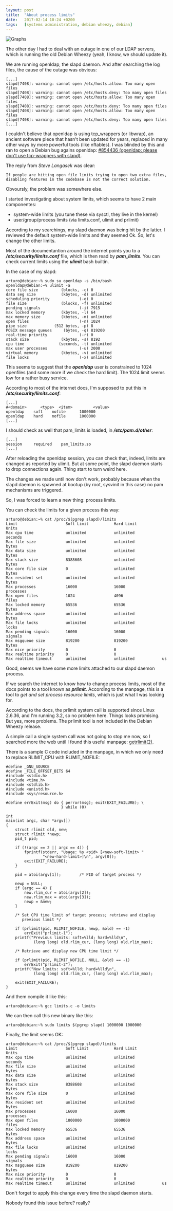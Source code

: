 ```yaml
---
layout: post
title:  "About process limits"
date:   2017-02-14 10:24 +0200
tags:	[systems administration, debian wheezy, debian]
---
```


![Graphs][graphs]

The other day I had to deal with an outage in one of our LDAP servers,
which is running the old Debian Wheezy (yeah, I know, we should update it).

We are running openldap, the slapd daemon. And after searching the log files,
the cause of the outage was obvious:

<!--more-->

```
[...]
slapd[7408]: warning: cannot open /etc/hosts.allow: Too many open files
slapd[7408]: warning: cannot open /etc/hosts.deny: Too many open files
slapd[7408]: warning: cannot open /etc/hosts.allow: Too many open files
slapd[7408]: warning: cannot open /etc/hosts.deny: Too many open files
slapd[7408]: warning: cannot open /etc/hosts.allow: Too many open files
slapd[7408]: warning: cannot open /etc/hosts.deny: Too many open files
[...]
```

I couldn't believe that openldap is using tcp_wrappers (or libwrap), an ancient
software piece that hasn't been updated for years, replaced in many other ways
by more powerful tools (like nftables).
I was blinded by this and ran to open a Debian bug agains openldap:
[#854436 (openldap: please don't use tcp-wrappers with slapd)][bug].

The reply from *Steve Langasek* was clear:

```
If people are hitting open file limits trying to open two extra files,
disabling features in the codebase is not the correct solution.
```

Obvoursly, the problem was somewhere else.

I started investigating about system limits, which seems to have 2 main
componentes:
* system-wide limits (you tune these via sysctl, they live in the kernel)
* user/group/process limits (via limits.conf, ulimit and prlimit)

According to my searchings, my slapd daemon was being hit by the latter.
I reviewed the default system-wide limits and they seemed Ok.
So, let's change the other limits.

Most of the documentantion around the internet points you to a
***/etc/security/limits.conf*** file, which is then read by ***pam_limits***.
You can check current limits using the ***ulimit*** bash builtin.

In the case of my slapd:

```
arturo@debian:~% sudo su openldap -s /bin/bash
openldap@debian:~% ulimit -a
core file size          (blocks, -c) 0
data seg size           (kbytes, -d) unlimited
scheduling priority             (-e) 0
file size               (blocks, -f) unlimited
pending signals                 (-i) 7915
max locked memory       (kbytes, -l) 64
max memory size         (kbytes, -m) unlimited
open files                      (-n) 1024
pipe size            (512 bytes, -p) 8
POSIX message queues     (bytes, -q) 819200
real-time priority              (-r) 0
stack size              (kbytes, -s) 8192
cpu time               (seconds, -t) unlimited
max user processes              (-u) 2000
virtual memory          (kbytes, -v) unlimited
file locks                      (-x) unlimited
```

This seems to suggest that the ***openldap*** user is constrained to 1024
openfiles (and some more if we check the hard limit). The 1024 limit seems
low for a rather busy service.

According to most of the internet docs, I'm supposed to put this in
***/etc/security/limits.conf***:

```
[...]
#<domain>      <type>  <item>         <value>
openldap	soft	nofile		1000000
openldap	hard	nofile		1000000
[...]
```
I should check as well that pam_limits is loaded, in ***/etc/pam.d/other***:

```
[...]
session		required	pam_limits.so
[...]
```

After reloading the openldap session, you can check that, indeed, limits
are changed as reported by ulimit.
But at some point, the slapd daemon starts to drop connections again.
Thing start to turn weird here.

The changes we made until now don't work, probably because when the slapd
daemon is spawned at bootup (by root, sysvinit in this case) no pam mechanisms
are triggered.

So, I was forced to learn a new thing: process limits.

You can check the limits for a given process this way:

```
arturo@debian:~% cat /proc/$(pgrep slapd)/limits
Limit                     Soft Limit           Hard Limit           Units
Max cpu time              unlimited            unlimited            seconds
Max file size             unlimited            unlimited            bytes
Max data size             unlimited            unlimited            bytes
Max stack size            8388608              unlimited            bytes
Max core file size        0                    unlimited            bytes
Max resident set          unlimited            unlimited            bytes
Max processes             16000                16000                processes
Max open files            1024                 4096                 files
Max locked memory         65536                65536                bytes
Max address space         unlimited            unlimited            bytes
Max file locks            unlimited            unlimited            locks
Max pending signals       16000                16000                signals
Max msgqueue size         819200               819200               bytes
Max nice priority         0                    0
Max realtime priority     0                    0
Max realtime timeout      unlimited            unlimited            us
```

Good, seems we have some more limits attached to our slapd daemon process.

If we search the internet to know how to change process limits, most of the
docs points to a tool known as ***prlimit***. According to the manpage, this is
a tool to *get and set process resource limits*, which is just what I was
looking for.

According to the docs, the prlimit system call is supported since Linux 2.6.36,
and I'm running 3.2, so no problem here. Things looks promising.
But yes, more problems. The prlimit tool is not included in the Debian Wheezy
release.

A simple call a single system call was not going to stop me now, so I searched
more the web until I found this useful manpage: [getrlimit(2)][man].

There is a sample C code included in the manpage, in which we only need to
replace RLIMIT_CPU with RLIMIT_NOFILE:

```
#define _GNU_SOURCE
#define _FILE_OFFSET_BITS 64
#include <stdio.h>
#include <time.h>
#include <stdlib.h>
#include <unistd.h>
#include <sys/resource.h>

#define errExit(msg) do { perror(msg); exit(EXIT_FAILURE); \
                        } while (0)

int
main(int argc, char *argv[])
{
    struct rlimit old, new;
    struct rlimit *newp;
    pid_t pid;

    if (!(argc == 2 || argc == 4)) {
        fprintf(stderr, "Usage: %s <pid> [<new-soft-limit> "
                "<new-hard-limit>]\n", argv[0]);
        exit(EXIT_FAILURE);
    }

    pid = atoi(argv[1]);        /* PID of target process */

    newp = NULL;
    if (argc == 4) {
        new.rlim_cur = atoi(argv[2]);
        new.rlim_max = atoi(argv[3]);
        newp = &new;
    }

    /* Set CPU time limit of target process; retrieve and display
       previous limit */

    if (prlimit(pid, RLIMIT_NOFILE, newp, &old) == -1)
        errExit("prlimit-1");
    printf("Previous limits: soft=%lld; hard=%lld\n",
            (long long) old.rlim_cur, (long long) old.rlim_max);

    /* Retrieve and display new CPU time limit */

    if (prlimit(pid, RLIMIT_NOFILE, NULL, &old) == -1)
        errExit("prlimit-2");
    printf("New limits: soft=%lld; hard=%lld\n",
            (long long) old.rlim_cur, (long long) old.rlim_max);

    exit(EXIT_FAILURE);
}
```

And them compile it like this:

```
arturo@debian:~% gcc limits.c -o limits
```

We can then call this new binary like this:

```
arturo@debian:~% sudo limits $(pgrep slapd) 1000000 1000000
```

Finally, the limit seems OK:

```
arturo@debian:~% cat /proc/$(pgrep slapd)/limits
Limit                     Soft Limit           Hard Limit           Units
Max cpu time              unlimited            unlimited            seconds
Max file size             unlimited            unlimited            bytes
Max data size             unlimited            unlimited            bytes
Max stack size            8388608              unlimited            bytes
Max core file size        0                    unlimited            bytes
Max resident set          unlimited            unlimited            bytes
Max processes             16000                16000                processes
Max open files            1000000              1000000              files
Max locked memory         65536                65536                bytes
Max address space         unlimited            unlimited            bytes
Max file locks            unlimited            unlimited            locks
Max pending signals       16000                16000                signals
Max msgqueue size         819200               819200               bytes
Max nice priority         0                    0
Max realtime priority     0                    0
Max realtime timeout      unlimited            unlimited            us
```

Don't forget to apply this change every time the slapd daemon starts.

Nobody found this issue before? really?

[graphs]:	{{site.url}}/assets/graphs.png
[bug]:		https://bugs.debian.org/854436
[man]:		https://manpages.debian.org/wheezy/manpages-dev/getrlimit.2.en.html

